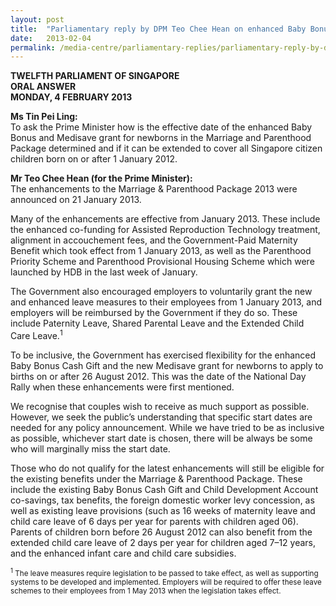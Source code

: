 ```yaml
---
layout: post
title:  "Parliamentary reply by DPM Teo Chee Hean on enhanced Baby Bonus and Medisave Grant for newborns in the M&P package"
date:   2013-02-04
permalink: /media-centre/parliamentary-replies/parliamentary-reply-by-dpm-teo-chee-hean-on-4-feb-2013/
---
```



**TWELFTH PARLIAMENT OF SINGAPORE  
ORAL ANSWER  
MONDAY, 4 FEBRUARY 2013**

**Ms Tin Pei Ling:**  
To ask the Prime Minister how is the effective date of the enhanced Baby Bonus and Medisave grant for newborns in the Marriage and Parenthood Package determined and if it can be extended to cover all Singapore citizen children born on or after 1 January 2012.

**Mr Teo Chee Hean (for the Prime Minister):**  
The enhancements to the Marriage & Parenthood Package 2013 were announced on 21 January 2013.

Many of the enhancements are effective from January 2013. These include the enhanced co-funding for Assisted Reproduction Technology treatment, alignment in accouchement fees, and the Government-Paid Maternity Benefit which took effect from 1 January 2013, as well as the Parenthood Priority Scheme and Parenthood Provisional Housing Scheme which were launched by HDB in the last week of January.

The Government also encouraged employers to voluntarily grant the new and enhanced leave measures to their employees from 1 January 2013, and employers will be reimbursed by the Government if they do so. These include Paternity Leave, Shared Parental Leave and the Extended Child Care Leave.<sup>1</sup>

To be inclusive, the Government has exercised flexibility for the enhanced Baby Bonus Cash Gift and the new Medisave grant for newborns to apply to births on or after 26 August 2012. This was the date of the National Day Rally when these enhancements were first mentioned.

We recognise that couples wish to receive as much support as possible. However, we seek the public’s understanding that specific start dates are needed for any policy announcement. While we have tried to be as inclusive as possible, whichever start date is chosen, there will be always be some who will marginally miss the start date.

Those who do not qualify for the latest enhancements will still be eligible for the existing benefits under the Marriage & Parenthood Package. These include the existing Baby Bonus Cash Gift and Child Development Account co-savings, tax benefits, the foreign domestic worker levy concession, as well as existing leave provisions (such as 16 weeks of maternity leave and child care leave of 6 days per year for parents with children aged 06). Parents of children born before 26 August 2012 can also benefit from the extended child care leave of 2 days per year for children aged 7–12 years, and the enhanced infant care and child care subsidies.

<sub><sup>1</sup> The leave measures require legislation to be passed to take effect, as well as supporting systems to be developed and implemented. Employers will be required to offer these leave schemes to their employees from 1 May 2013 when the legislation takes effect.</sub>


